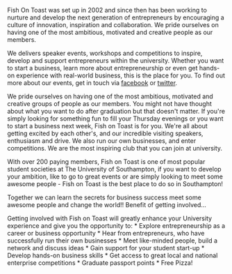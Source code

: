 Fish On Toast was set up in 2002 and since then has been working to nurture and develop the next generation of entrepreneurs by encouraging a culture of innovation, inspiration and collaboration. We pride ourselves on having one of the most ambitious, motivated and creative people as our members.

We delivers speaker events, workshops and competitions to inspire, develop and support entrepreneurs within the university.  Whether you want to start a business, learn more about entrepreneurship or even get hands-on experience with real-world business, this is the place for you. To find out more about our events, get in touch via [facebook](www.facebook.com/fishontoast) or [twitter](https://twitter.com/FishOnToast).

We pride ourselves on having one of the most ambitious, motivated and creative groups of people as our members. You might not have thought about what you want to do after graduation but that doesn't matter. If you're simply looking for something fun to fill your Thursday evenings or you want to start a business next week, Fish on Toast is for you. We're all about getting excited by each other's, and our incredible visiting speakers, enthusiasm and drive. We also run our own businesses, and enter competitions. We are the most inspiring club that you can join at university.

With over 200 paying members, Fish on Toast is one of most popular student societies at The University of Southampton, if you want to develop your ambition, like to go to great events or are simply looking to meet some awesome people - Fish on Toast is the best place to do so in Southampton! 

Together we can learn the secrets for business success meet some awesome people and change the world!!
Benefit of getting involved...

Getting involved with Fish on Toast will greatly enhance your University experience and give you the opportunity to:
	*	Explore entrepreneurship as a career or business opportunity
	*	Hear from entrepreneurs, who have successfully run their own businesses
	*	Meet like-minded people, build a network and discuss ideas
	*	Gain support for your student start-up
	*	Develop hands-on business skills
	*	Get access to great local and national enterprise competitions
	*	Graduate passport points
	*	Free Pizza!